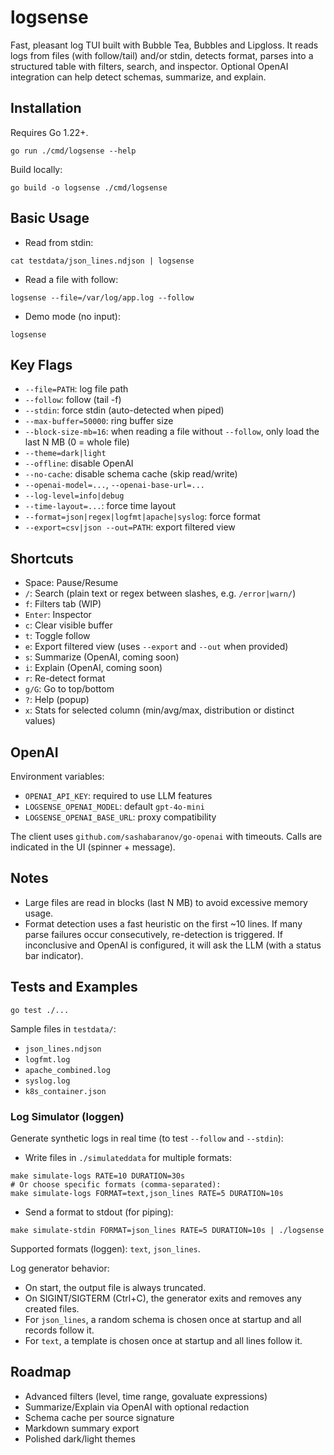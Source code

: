 # logsense

Fast, pleasant log TUI built with Bubble Tea, Bubbles and Lipgloss. It reads logs from files (with follow/tail) and/or stdin, detects format, parses into a structured table with filters, search, and inspector. Optional OpenAI integration can help detect schemas, summarize, and explain.

## Installation

Requires Go 1.22+.

```
go run ./cmd/logsense --help
```

Build locally:

```
go build -o logsense ./cmd/logsense
```

## Basic Usage

- Read from stdin:

```
cat testdata/json_lines.ndjson | logsense
```

- Read a file with follow:

```
logsense --file=/var/log/app.log --follow
```

- Demo mode (no input):

```
logsense
```

## Key Flags

- `--file=PATH`: log file path
- `--follow`: follow (tail -f)
- `--stdin`: force stdin (auto-detected when piped)
- `--max-buffer=50000`: ring buffer size
- `--block-size-mb=16`: when reading a file without `--follow`, only load the last N MB (0 = whole file)
- `--theme=dark|light`
- `--offline`: disable OpenAI
- `--no-cache`: disable schema cache (skip read/write)
- `--openai-model=...`, `--openai-base-url=...`
- `--log-level=info|debug`
- `--time-layout=...`: force time layout
- `--format=json|regex|logfmt|apache|syslog`: force format
- `--export=csv|json --out=PATH`: export filtered view

## Shortcuts

- Space: Pause/Resume
- `/`: Search (plain text or regex between slashes, e.g. `/error|warn/`)
- `f`: Filters tab (WIP)
- `Enter`: Inspector
- `c`: Clear visible buffer
- `t`: Toggle follow
- `e`: Export filtered view (uses `--export` and `--out` when provided)
- `s`: Summarize (OpenAI, coming soon)
- `i`: Explain (OpenAI, coming soon)
- `r`: Re-detect format
- `g/G`: Go to top/bottom
- `?`: Help (popup)
- `x`: Stats for selected column (min/avg/max, distribution or distinct values)

## OpenAI

Environment variables:

- `OPENAI_API_KEY`: required to use LLM features
- `LOGSENSE_OPENAI_MODEL`: default `gpt-4o-mini`
- `LOGSENSE_OPENAI_BASE_URL`: proxy compatibility

The client uses `github.com/sashabaranov/go-openai` with timeouts. Calls are indicated in the UI (spinner + message).

## Notes

- Large files are read in blocks (last N MB) to avoid excessive memory usage.
- Format detection uses a fast heuristic on the first ~10 lines. If many parse failures occur consecutively, re-detection is triggered. If inconclusive and OpenAI is configured, it will ask the LLM (with a status bar indicator).

## Tests and Examples

```
go test ./...
```

Sample files in `testdata/`:

- `json_lines.ndjson`
- `logfmt.log`
- `apache_combined.log`
- `syslog.log`
- `k8s_container.json`

### Log Simulator (loggen)

Generate synthetic logs in real time (to test `--follow` and `--stdin`):

- Write files in `./simulateddata` for multiple formats:

```
make simulate-logs RATE=10 DURATION=30s
# Or choose specific formats (comma-separated):
make simulate-logs FORMAT=text,json_lines RATE=5 DURATION=10s
```

- Send a format to stdout (for piping):

```
make simulate-stdin FORMAT=json_lines RATE=5 DURATION=10s | ./logsense
```

Supported formats (loggen): `text`, `json_lines`.

Log generator behavior:
- On start, the output file is always truncated.
- On SIGINT/SIGTERM (Ctrl+C), the generator exits and removes any created files.
- For `json_lines`, a random schema is chosen once at startup and all records follow it.
- For `text`, a template is chosen once at startup and all lines follow it.

## Roadmap

- Advanced filters (level, time range, govaluate expressions)
- Summarize/Explain via OpenAI with optional redaction
- Schema cache per source signature
- Markdown summary export
- Polished dark/light themes
